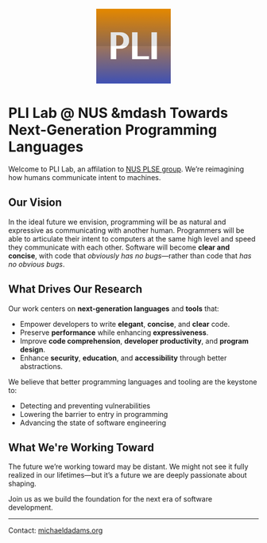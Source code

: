 <p align="center">
  <img src="./logo.png" alt="Organization Logo" width="150"/>
</p>

# PLI Lab @ NUS &mdash Towards Next-Generation Programming Languages

Welcome to PLI Lab, an affilation to [NUS PLSE group](https://nus-plse.github.io). We’re reimagining how humans communicate intent to machines.

## Our Vision

In the ideal future we envision, programming will be as natural and expressive as communicating with another human. Programmers will be able to articulate their intent to computers at the same high level and speed they communicate with each other. Software will become **clear and concise**, with code that *obviously has no bugs*—rather than code that *has no obvious bugs*.

## What Drives Our Research

Our work centers on **next-generation languages** and **tools** that:

- Empower developers to write **elegant**, **concise**, and **clear** code.
- Preserve **performance** while enhancing **expressiveness**.
- Improve **code comprehension**, **developer productivity**, and **program design**.
- Enhance **security**, **education**, and **accessibility** through better abstractions.

We believe that better programming languages and tooling are the keystone to:
- Detecting and preventing vulnerabilities
- Lowering the barrier to entry in programming
- Advancing the state of software engineering

## What We're Working Toward

The future we’re working toward may be distant. We might not see it fully realized in our lifetimes—but it’s a future we are deeply passionate about shaping.

Join us as we build the foundation for the next era of software development.

---

Contact: [michaeldadams.org](https://michaeldadams.org)
